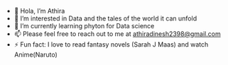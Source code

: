 - 👋 Hola, I’m Athira
- 👀 I’m interested in Data and the tales of the world it can unfold
- 🌱 I’m currently learning phyton for Data science
- 📫 Please feel free to reach out to me at athiradinesh2398@gmail.com
- ⚡ Fun fact: I love to read fantasy novels (Sarah J Maas) and watch Anime(Naruto)

<!---
ATHIRAKDINESH/ATHIRAKDINESH is a ✨ special ✨ repository because its `README.md` (this file) appears on your GitHub profile.
You can click the Preview link to take a look at your changes.
--->
